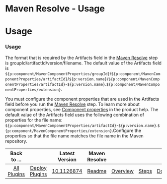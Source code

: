 
Maven Resolve - Usage
=====================

# Usage


### Usage



The format that is required by the Artifacts field in the [Maven Resolve](#maven_resolve "Maven Resolve step") step is groupId/artifactId/version/filename. The default value of the Artifacts field is ``${p:component/MavenComponentProperties/groupId}``/``${p:component/MavenComponentProperties/artifactId}``/``${p:version.name}``/``${p:component/MavenComponentProperties/artifactId}``-``${p:version.name}``.``${p:component/MavenComponentProperties/extension}``.

You must configure the component properties that are used in the Artifacts field before you run the [Maven Resolve](#maven_resolve "Maven Resolve step") step. To learn more about component properties, see [Component properties](https://www.ibm.com/docs/en/urbancode-deploy/7.2.3?topic=components-component-properties "Component properties") in the product help. The default value of the Artifacts field uses the following combination of properties for the file name: ``${p:component/MavenComponentProperties/artifactId}``-``${p:version.name}``.``${p:component/MavenComponentProperties/extension}``.Configure the properties so that the file name matches the file name in the Maven repository.


|Back to ...||Latest Version|Maven Resolve ||||
| :---: | :---: | :---: | :---: | :---: | :---: | :---: |
|[All Plugins](../../index.md)|[Deploy Plugins](../README.md)|[10.1126874](https://raw.githubusercontent.com/UrbanCode/IBM-UCD-PLUGINS/main/files/Maven/ucd-Maven-10.1126874.zip)|[Readme](README.md)|[Overview](overview.md)|[Steps](steps.md)|[Downloads](downloads.md)|
